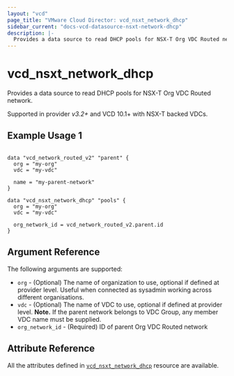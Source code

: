 ```yaml
---
layout: "vcd"
page_title: "VMware Cloud Director: vcd_nsxt_network_dhcp"
sidebar_current: "docs-vcd-datasource-nsxt-network-dhcp"
description: |-
  Provides a data source to read DHCP pools for NSX-T Org VDC Routed network.
---
```


# vcd\_nsxt\_network\_dhcp

Provides a data source to read DHCP pools for NSX-T Org VDC Routed network.

Supported in provider *v3.2+* and VCD 10.1+ with NSX-T backed VDCs.

## Example Usage 1

```hcl

data "vcd_network_routed_v2" "parent" {
  org = "my-org"
  vdc = "my-vdc"

  name = "my-parent-network"
}

data "vcd_nsxt_network_dhcp" "pools" {
  org = "my-org"
  vdc = "my-vdc"

  org_network_id = vcd_network_routed_v2.parent.id
}
```

## Argument Reference

The following arguments are supported:

* `org` - (Optional) The name of organization to use, optional if defined at provider level. Useful
  when connected as sysadmin working across different organisations.
* `vdc` - (Optional) The name of VDC to use, optional if defined at provider level. **Note.** If the
  parent network belongs to VDC Group, any member VDC name must be supplied.
* `org_network_id` - (Required) ID of parent Org VDC Routed network

## Attribute Reference

All the attributes defined in [`vcd_nsxt_network_dhcp`](/providers/vmware/vcd/latest/docs/resources/nsxt_network_dhcp)
resource are available.
